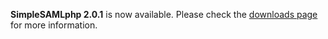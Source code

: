 **SimpleSAMLphp 2.0.1** is now available. Please check the [downloads page](/download) for more information.
